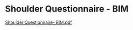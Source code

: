 # Shoulder Questionnaire - BIM

[Shoulder Questionnaire- BIM.pdf](Shoulder%20Questionnaire%20-%20BIM%200a1e218e15f84be7b2ae22a5f6d92dcc/Shoulder_Questionnaire-_BIM.pdf)